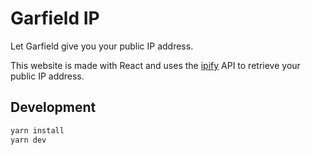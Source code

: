 # Garfield IP
Let Garfield give you your public IP address.

This website is made with React and uses the [ipify](https://www.ipify.org/) API to retrieve your public IP address.

## Development
```bash
yarn install
yarn dev
```
